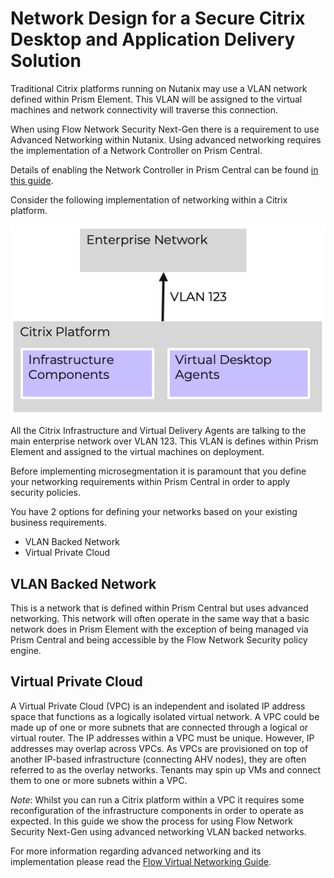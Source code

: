 # Network Design for a Secure Citrix Desktop and Application Delivery Solution

Traditional Citrix platforms running on Nutanix may use a VLAN network defined within Prism Element. This VLAN will be assigned to the virtual machines and network connectivity will traverse this connection.

When using Flow Network Security Next-Gen there is a requirement to use Advanced Networking within Nutanix. Using advanced networking requires the implementation of a Network Controller on Prism Central. 

Details of enabling the Network Controller in Prism Central can be found [in this guide](https://portal.nutanix.com/page/documents/details?targetId=Nutanix-Flow-Virtual-Networking-Guide-vpc_2024_1:Nutanix-Flow-Virtual-Networking-Guide-vpc_2024_1).

Consider the following implementation of networking within a Citrix platform.

![Image showing a typical network deployment for a citrix platform with a single vlan reaching the main enterprise network](../images/BP-XXXX-Securing_Citrix_Virtual_Apps_and_Desktops_with_Flow_Network_Security_NextGen_image03.png "Image showing a typical network deployment for a citrix platform with a single vlan reaching the main enterprise network")

All the Citrix Infrastructure and Virtual Delivery Agents are talking to the main enterprise network over VLAN 123. This VLAN is defines within Prism Element and assigned to the virtual machines on deployment.

Before implementing microsegmentation it is paramount that you define your networking requirements within Prism Central in order to apply security policies. 

You have 2 options for defining your networks based on your existing business requirements.

- VLAN Backed Network
- Virtual Private Cloud

## VLAN Backed Network

This is a network that is defined within Prism Central but uses advanced networking. This network will often operate in the same way that a basic network does in Prism Element with the exception of being managed via Prism Central and being accessible by the Flow Network Security policy engine.

## Virtual Private Cloud

A Virtual Private Cloud (VPC) is an independent and isolated IP address space that functions as a logically isolated virtual network. A VPC could be made up of one or more subnets that are connected through a logical or virtual router. The IP addresses within a VPC must be unique. However, IP addresses may overlap across VPCs. As VPCs are provisioned on top of another IP-based infrastructure (connecting AHV nodes), they are often referred to as the overlay networks. Tenants may spin up VMs and connect them to one or more subnets within a VPC.

*Note*: Whilst you can run a Citrix platform within a VPC it requires some reconfiguration of the infrastructure components in order to operate as expected. In this guide we show the process for using Flow Network Security Next-Gen using advanced networking VLAN backed networks.

For more information regarding advanced networking and its implementation please read the [Flow Virtual Networking Guide](https://portal.nutanix.com/page/documents/details?targetId=Nutanix-Flow-Virtual-Networking-Guide-vpc_2024_1:ear-flow-nw-audience-and-purpose-c.html).